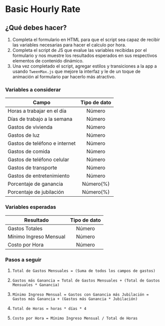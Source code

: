 # Basic Hourly Rate
## ¿Qué debes hacer?
1. Completa el formulario en HTML para que el script sea capaz de recibir las variables necesarias para hacer el calculo por hora.
2. Completa el script de JS que evalue las variables recibidas por el formulario y nos muestre los resultados esperados en sus respectivos elementos de contenido dinámico.
3. Una vez completado el script, agregar estilos y transiciones a la app a usando `TweenMax.js` que mejore la interfaz y le de un toque de animación al formulario par hacerlo más atractivo.

### Variables a considerar
| Campo                               | Tipo de dato  |
| ----------------------------------- |:-------------:|
| Horas a trabajar en el día          | Número        |
| Días de trabajo a la semana         | Número        |
| Gastos de vivienda                  | Número        |
| Gastos de luz                       | Número        |
| Gastos de teléfono e internet       | Número        |
| Gastos de comida                    | Número        |
| Gastos de teléfono celular          | Número        |
| Gastos de transporte                | Número        |
| Gastos de entretenimiento           | Número        |
| Porcentaje de ganancia              | Número(%)     |
| Porcentaje de jubilación            | Número(%)     |

### Variables esperadas
| Resultado                           | Tipo de dato  |
| ----------------------------------- |:-------------:|
| Gastos Totales                      | Número        |
| Mínimo Ingreso Mensual              | Número        |
| Costo por Hora                      | Número        |

### Pasos a seguir
1) `Total de Gastos Mensuales = (Suma de todos los campos de gastos)`

2) `Gastos más Ganancia = Total de Gastos Mensuales + (Total de Gastos Mensuales * Ganancia)`

3) `Mínimo Ingreso Mensual = Gastos con Ganancia más Jubilación = Gastos más Ganancia + (Gastos más Ganancia * Jubilación)`

4) `Total de Horas = horas * días * 4`

5) `Costo por Hora = Mínimo Ingreso Mensual / Total de Horas`